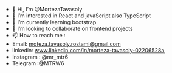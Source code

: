 - 👋 Hi, I’m @MortezaTavasoly
- 👀 I’m interested in React and javaScript also TypeScript
- 🌱 I’m currently learning bootstrap.
- 💞️ I’m looking to collaborate on frontend projects
- 📫 How to reach me :
- Email: moteza.tavasoly.rostami@gmail.com
- linkedin: www.linkedin.com/in/morteza-tavasoly-02206528a,
- Instagram : @mr_mtr6
- Telegram :@MTRW6
